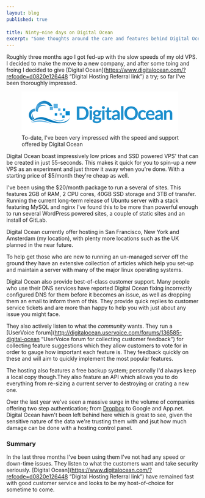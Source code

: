 ```yaml
---
layout: blog
published: true

title: Ninty–nine days on Digital Ocean
excerpt: "Some thoughts around the care and features behind Digital Ocean"
---
```


Roughly three months ago I got fed-up with the slow speeds of my old VPS. I decided to make the move to a new company, and after some toing and froing I decided to give [Digital Ocean](https://www.digitalocean.com/?refcode=d0820e126448 “Digital Hosting Referral link”) a try; so far I've been thoroughly impressed. 

<figure>
	<a href="https://www.digitalocean.com/?refcode=d0820e126448" title="Digital Ocean Refferal Link">
		<img src="/assets/images/blog/2013-05-23-ninty-nine-days-on-digital-ocean/digitalocean-logo.png" alt="Digital Ocean logo" />
	</a>
	<figcaption>
		To-date, I've been very impressed with the speed and support offered by Digital Ocean
	</figcaption>
</figure>

Digital Ocean boast impressively low prices and SSD powered VPS' that can be created in just 55-seconds. This makes it quick for you to spin-up a new VPS as an experiment and just throw it away when you're done. With a starting price of $5/month they're cheap as well. 

I've been using the $20/month package to run a several of sites. This features 2GB of RAM, 2 CPU cores, 40GB SSD storage and 3TB of transfer. Running the current long-term release of Ubuntu server with a stack featuring MySQL and nginx I've found this to be more than powerful enough to run several WordPress powered sites, a couple of static sites and an install of GitLab. 

Digital Ocean currently offer hosting in San Francisco, New York and Amsterdam (my location), with plenty more locations such as the UK planned in the near future. 

To help get those who are new to running an un-managed server off the ground they have an extensive collection of articles which help you set-up and maintain a server with many of the major linux operating systems. 

Digital Ocean also provide best-of-class customer support. Many people who use their DNS services have reported Digital Ocean fixing incorrectly configured DNS for them before it becomes an issue, as well as dropping them an email to inform them of this. They provide quick replies to customer service tickets and are more than happy to help you with just about any issue you might face. 

They also actively listen to what the *community* wants. They run a [UserVoice forum](http://digitalocean.uservoice.com/forums/136585-digital-ocean “UserVoice forum for collecting customer feedback”) for collecting feature suggestions which they allow customers to vote for in order to gauge how important each feature is. They feedback quickly on these and will aim to quickly implement the most popular features. 

The hosting also features a free backup system; personally I'd always keep a local copy though.They also feature an API which allows you to do everything from re-sizing a current server to destroying or crating a new one. 

Over the last year we've seen a massive surge in the volume of companies offering two step authentication; from [Dropbox](http://db.tt/z8vH3xA "Dropbox refferal link") to Google and App.net. Digital Ocean havn't been left behind here which is great to see, given the sensitive nature of the data we're trusting them with and jsut how much damage can be done with a hosting control panel. 

### Summary

In the last three months I've been using them I've not had any speed or down-time issues. They listen to what the customers want and take security seriously. [Digital Ocean](https://www.digitalocean.com/?refcode=d0820e126448 “Digital Hosting Referral link”) have remained fast with good customer service and looks to be my host-of-choice for sometime to come. 